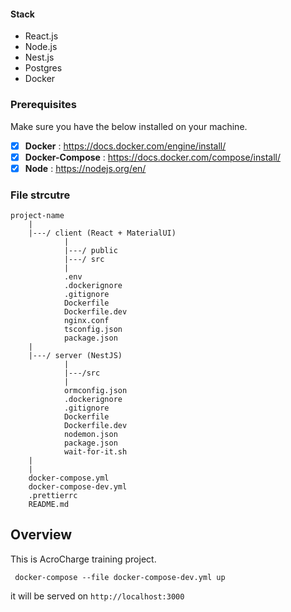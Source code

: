 #### Stack

- React.js
- Node.js
- Nest.js
- Postgres
- Docker

### Prerequisites

Make sure you have the below installed on your machine.

- [x] **Docker** : https://docs.docker.com/engine/install/
- [x] **Docker-Compose** : https://docs.docker.com/compose/install/
- [x] **Node** : https://nodejs.org/en/

### File strcutre

```
project-name
    |
    |---/ client (React + MaterialUI)
            |
            |---/ public
            |---/ src
            |
            .env
            .dockerignore
            .gitignore
            Dockerfile
            Dockerfile.dev
            nginx.conf
            tsconfig.json
            package.json
    |
    |---/ server (NestJS)
            |
            |---/src
            |
            ormconfig.json
            .dockerignore
            .gitignore
            Dockerfile
            Dockerfile.dev
            nodemon.json
            package.json
            wait-for-it.sh
    |
    |
    docker-compose.yml
    docker-compose-dev.yml
    .prettierrc
    README.md
```

## Overview
This is AcroCharge training project.
```
 docker-compose --file docker-compose-dev.yml up
```

it will be served on `http://localhost:3000`